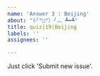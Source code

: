 ```yaml
---
name: 'Answer 3 : Beijing'
about: "(╯°□°）╯︵ ┻━┻"
title: quiz|19|Beijing
labels: ''
assignees: ''

---
```


Just click 'Submit new issue'.
